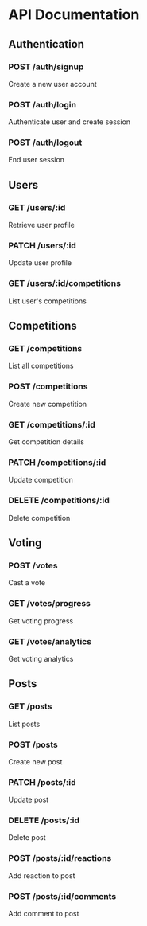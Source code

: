 # API Documentation

## Authentication

### POST /auth/signup
Create a new user account

### POST /auth/login
Authenticate user and create session

### POST /auth/logout
End user session

## Users

### GET /users/:id
Retrieve user profile

### PATCH /users/:id
Update user profile

### GET /users/:id/competitions
List user's competitions

## Competitions

### GET /competitions
List all competitions

### POST /competitions
Create new competition

### GET /competitions/:id
Get competition details

### PATCH /competitions/:id
Update competition

### DELETE /competitions/:id
Delete competition

## Voting

### POST /votes
Cast a vote

### GET /votes/progress
Get voting progress

### GET /votes/analytics
Get voting analytics

## Posts

### GET /posts
List posts

### POST /posts
Create new post

### PATCH /posts/:id
Update post

### DELETE /posts/:id
Delete post

### POST /posts/:id/reactions
Add reaction to post

### POST /posts/:id/comments
Add comment to post